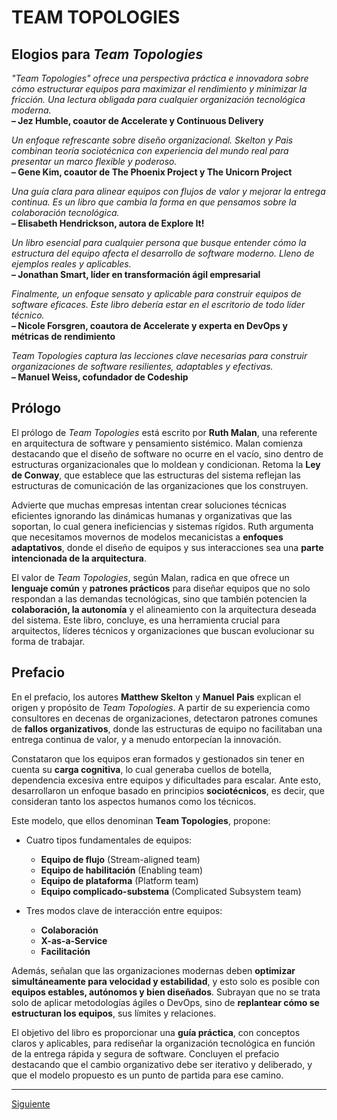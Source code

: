 # TEAM TOPOLOGIES

## Elogios para *Team Topologies*

*"Team Topologies" ofrece una perspectiva práctica e innovadora sobre cómo estructurar equipos para maximizar el rendimiento y minimizar la fricción. Una lectura obligada para cualquier organización tecnológica moderna.*  
**– Jez Humble, coautor de Accelerate y Continuous Delivery**

*Un enfoque refrescante sobre diseño organizacional. Skelton y Pais combinan teoría sociotécnica con experiencia del mundo real para presentar un marco flexible y poderoso.*  
**– Gene Kim, coautor de The Phoenix Project y The Unicorn Project**

*Una guía clara para alinear equipos con flujos de valor y mejorar la entrega continua. Es un libro que cambia la forma en que pensamos sobre la colaboración tecnológica.*  
**– Elisabeth Hendrickson, autora de Explore It!**

*Un libro esencial para cualquier persona que busque entender cómo la estructura del equipo afecta el desarrollo de software moderno. Lleno de ejemplos reales y aplicables.*  
**– Jonathan Smart, líder en transformación ágil empresarial**

*Finalmente, un enfoque sensato y aplicable para construir equipos de software eficaces. Este libro debería estar en el escritorio de todo líder técnico.*  
**– Nicole Forsgren, coautora de Accelerate y experta en DevOps y métricas de rendimiento**

*Team Topologies captura las lecciones clave necesarias para construir organizaciones de software resilientes, adaptables y efectivas.*  
**– Manuel Weiss, cofundador de Codeship**

## Prólogo

El prólogo de *Team Topologies* está escrito por **Ruth Malan**, una referente en arquitectura de software y pensamiento sistémico. Malan comienza destacando que el diseño de software no ocurre en el vacío, sino dentro de estructuras organizacionales que lo moldean y condicionan. Retoma la **Ley de Conway**, que establece que las estructuras del sistema reflejan las estructuras de comunicación de las organizaciones que los construyen.

Advierte que muchas empresas intentan crear soluciones técnicas eficientes ignorando las dinámicas humanas y organizativas que las soportan, lo cual genera ineficiencias y sistemas rígidos. Ruth argumenta que necesitamos movernos de modelos mecanicistas a **enfoques adaptativos**, donde el diseño de equipos y sus interacciones sea una **parte intencionada de la arquitectura**.

El valor de *Team Topologies*, según Malan, radica en que ofrece un **lenguaje común** y **patrones prácticos** para diseñar equipos que no solo respondan a las demandas tecnológicas, sino que también potencien la **colaboración, la autonomía** y el alineamiento con la arquitectura deseada del sistema. Este libro, concluye, es una herramienta crucial para arquitectos, líderes técnicos y organizaciones que buscan evolucionar su forma de trabajar.

## Prefacio

En el prefacio, los autores **Matthew Skelton** y **Manuel Pais** explican el origen y propósito de *Team Topologies*. A partir de su experiencia como consultores en decenas de organizaciones, detectaron patrones comunes de **fallos organizativos**, donde las estructuras de equipo no facilitaban una entrega continua de valor, y a menudo entorpecían la innovación.

Constataron que los equipos eran formados y gestionados sin tener en cuenta su **carga cognitiva**, lo cual generaba cuellos de botella, dependencia excesiva entre equipos y dificultades para escalar. Ante esto, desarrollaron un enfoque basado en principios **sociotécnicos**, es decir, que consideran tanto los aspectos humanos como los técnicos.

Este modelo, que ellos denominan **Team Topologies**, propone:

* Cuatro tipos fundamentales de equipos:  
  - **Equipo de flujo** (Stream-aligned team)  
  - **Equipo de habilitación** (Enabling team)  
  - **Equipo de plataforma** (Platform team)  
  - **Equipo complicado-substema** (Complicated Subsystem team)

* Tres modos clave de interacción entre equipos:  
  - **Colaboración**  
  - **X-as-a-Service**  
  - **Facilitación**

Además, señalan que las organizaciones modernas deben **optimizar simultáneamente para velocidad y estabilidad**, y esto solo es posible con **equipos estables, autónomos y bien diseñados**. Subrayan que no se trata solo de aplicar metodologías ágiles o DevOps, sino de **replantear cómo se estructuran los equipos**, sus límites y relaciones.

El objetivo del libro es proporcionar una **guía práctica**, con conceptos claros y aplicables, para rediseñar la organización tecnológica en función de la entrega rápida y segura de software. Concluyen el prefacio destacando que el cambio organizativo debe ser iterativo y deliberado, y que el modelo propuesto es un punto de partida para ese camino.

---

[Siguiente](https://github.com/wilfredoha/Team_topologies/tree/main/01_TEAMS_AS_THE_MEANS_OF_DELIVERY)